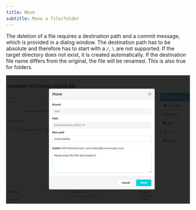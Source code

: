 ```yaml
---
title: Move
subtitle: Move a file/folder
---
```

The deletion of a file requires a destination path and a commit message, which is provided in a dialog window.
The destination path has to be absolute and therefore has to start with a `/`, `\` are not supported.
If the target directory does not exist, it is created automatically.
If the destination file name differs from the original, the file will be renamed. This is also true for folders. 

![Move a file](assets/moveDialog.png)
